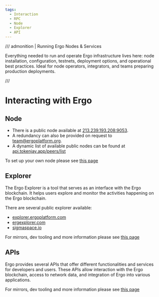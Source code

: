 ```yaml
---
tags:
  - Interaction
  - RPC
  - Node
  - Explorer
  - API
---
```


/// admonition | Running Ergo Nodes & Services

Everything needed to run and operate Ergo infrastructure lives here: node installation, configuration, testnets, deployment options, and operational best practices. Ideal for node operators, integrators, and teams preparing production deployments.

///

# Interacting with Ergo

## Node

- There is a public node available at [213.239.193.208:9053](http://213.239.193.208:9053). 
- A redundancy can also be provided on request to team@ergoplatform.org. 
- A dynamic list of available public nodes can be found at [api.tokenjay.app/peers/list](http://api.tokenjay.app/peers/list)

To set up your own node please see [this page](install.md)


## Explorer

The Ergo Explorer is a tool that serves as an interface with the Ergo blockchain. It helps users explore and monitor the activities happening on the Ergo blockchain.

There are several public explorer available:

- [explorer.ergoplatform.com](https://explorer.ergoplatform.com/)
- [ergexplorer.com](https://ergexplorer.com/)
- [sigmaspace.io](https://sigmaspace.io/)

For mirrors, dev tooling and more information please see [this page](explorer.md)

## APIs

Ergo provides several APIs that offer different functionalities and services for developers and users. These APIs allow interaction with the Ergo blockchain, access to network data, and integration of Ergo into various applications.

For mirrors, dev tooling and more information please see [this page](api.md)
